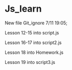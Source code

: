 # Js_learn

New file Git_ignore 7/11 19:05;

Lesson 12-15 into script.js

Lesson 16-17 into script2.js

Lesson 18 into Homework.js

Lesson 19 into script3.js
